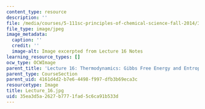 ```yaml
---
content_type: resource
description: ''
file: /media/courses/5-111sc-principles-of-chemical-science-fall-2014/35ea3d5a2627b7771fad5c6ca91b533d_Lecture_16.jpg
file_type: image/jpeg
image_metadata:
  caption: ''
  credit: ''
  image-alt: Image excerpted from Lecture 16 Notes
learning_resource_types: []
ocw_type: OCWImage
parent_title: 'Lecture 16: Thermodynamics: Gibbs Free Energy and Entropy'
parent_type: CourseSection
parent_uid: 4161d4d2-b7e6-4498-f997-dfb3b69eca3c
resourcetype: Image
title: Lecture_16.jpg
uid: 35ea3d5a-2627-b777-1fad-5c6ca91b533d
---
```

